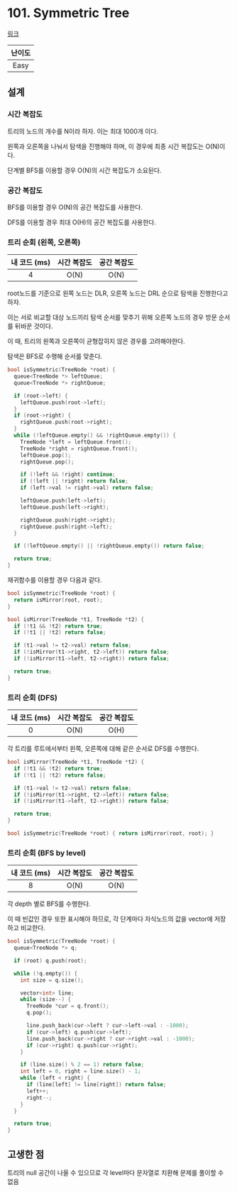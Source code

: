 # 101. Symmetric Tree

[링크](https://leetcode.com/problems/symmetric-tree/)

| 난이도 |
| :----: |
|  Easy  |

## 설계

### 시간 복잡도

트리의 노드의 개수를 N이라 하자. 이는 최대 1000개 이다.

왼쪽과 오른쪽을 나눠서 탐색을 진행해야 하며, 이 경우에 최종 시간 복잡도는 O(N)이다.

단계별 BFS를 이용할 경우 O(N)의 시간 복잡도가 소요된다.

### 공간 복잡도

BFS를 이용할 경우 O(N)의 공간 복잡도를 사용한다.

DFS를 이용할 경우 최대 O(H)의 공간 복잡도를 사용한다.

### 트리 순회 (왼쪽, 오른쪽)

| 내 코드 (ms) | 시간 복잡도 | 공간 복잡도 |
| :----------: | :---------: | :---------: |
|      4       |    O(N)     |    O(N)     |

root노드를 기준으로 왼쪽 노드는 DLR, 오른쪽 노드는 DRL 순으로 탐색을 진행한다고 하자.

이는 서로 비교할 대상 노드끼리 탐색 순서를 맞추기 위해 오른쪽 노드의 경우 방문 순서를 뒤바꾼 것이다.

이 때, 트리의 왼쪽과 오른쪽이 균형잡히지 않은 경우를 고려해야한다.

탐색은 BFS로 수행해 순서를 맞춘다.

```cpp
bool isSymmetric(TreeNode *root) {
  queue<TreeNode *> leftQueue;
  queue<TreeNode *> rightQueue;

  if (root->left) {
    leftQueue.push(root->left);
  }
  if (root->right) {
    rightQueue.push(root->right);
  }
  while (!leftQueue.empty() && !rightQueue.empty()) {
    TreeNode *left = leftQueue.front();
    TreeNode *right = rightQueue.front();
    leftQueue.pop();
    rightQueue.pop();

    if (!left && !right) continue;
    if (!left || !right) return false;
    if (left->val != right->val) return false;

    leftQueue.push(left->left);
    leftQueue.push(left->right);

    rightQueue.push(right->right);
    rightQueue.push(right->left);
  }

  if (!leftQueue.empty() || !rightQueue.empty()) return false;

  return true;
}
```

재귀함수를 이용할 경우 다음과 같다.

```cpp
bool isSymmetric(TreeNode *root) {
  return isMirror(root, root);
}

bool isMirror(TreeNode *t1, TreeNode *t2) {
  if (!t1 && !t2) return true;
  if (!t1 || !t2) return false;

  if (t1->val != t2->val) return false;
  if (!isMirror(t1->right, t2->left)) return false;
  if (!isMirror(t1->left, t2->right)) return false;

  return true;
}
```

### 트리 순회 (DFS)

| 내 코드 (ms) | 시간 복잡도 | 공간 복잡도 |
| :----------: | :---------: | :---------: |
|      0       |    O(N)     |    O(H)     |

각 트리를 루트에서부터 왼쪽, 오른쪽에 대해 같은 순서로 DFS를 수행한다.

```cpp
bool isMirror(TreeNode *t1, TreeNode *t2) {
  if (!t1 && !t2) return true;
  if (!t1 || !t2) return false;

  if (t1->val != t2->val) return false;
  if (!isMirror(t1->right, t2->left)) return false;
  if (!isMirror(t1->left, t2->right)) return false;

  return true;
}

bool isSymmetric(TreeNode *root) { return isMirror(root, root); }
```

### 트리 순회 (BFS by level)

| 내 코드 (ms) | 시간 복잡도 | 공간 복잡도 |
| :----------: | :---------: | :---------: |
|      8       |    O(N)     |    O(N)     |

각 depth 별로 BFS를 수행한다.

이 때 빈값인 경우 또한 표시해야 하므로, 각 단계마다 자식노드의 값을 vector에 저장하고 비교한다.

```cpp
bool isSymmetric(TreeNode *root) {
  queue<TreeNode *> q;

  if (root) q.push(root);

  while (!q.empty()) {
    int size = q.size();

    vector<int> line;
    while (size--) {
      TreeNode *cur = q.front();
      q.pop();

      line.push_back(cur->left ? cur->left->val : -1000);
      if (cur->left) q.push(cur->left);
      line.push_back(cur->right ? cur->right->val : -1000);
      if (cur->right) q.push(cur->right);
    }

    if (line.size() % 2 == 1) return false;
    int left = 0, right = line.size() - 1;
    while (left < right) {
      if (line[left] != line[right]) return false;
      left++;
      right--;
    }
  }

  return true;
}
```

## 고생한 점

트리의 null 공간이 나올 수 있으므로 각 level마다 문자열로 치환해 문제를 풀이할 수 없음
